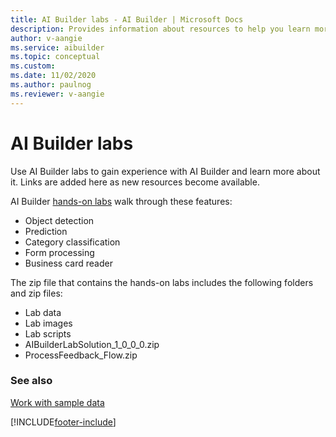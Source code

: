 ```yaml
---
title: AI Builder labs - AI Builder | Microsoft Docs
description: Provides information about resources to help you learn more about AI Builder 
author: v-aangie
ms.service: aibuilder
ms.topic: conceptual
ms.custom:
ms.date: 11/02/2020
ms.author: paulnog
ms.reviewer: v-aangie
---
```


# AI Builder labs

Use AI Builder labs to gain experience with AI Builder and learn more about it. Links are added here as new resources become available.

AI Builder [hands-on labs](https://go.microsoft.com/fwlink/?linkid=2103171) walk through these features:

- Object detection
- Prediction
- Category classification
- Form processing
- Business card reader

The zip file that contains the hands-on labs includes the following folders and zip files:

- Lab data
- Lab images
- Lab scripts
- AIBuilderLabSolution_1_0_0_0.zip
- ProcessFeedback_Flow.zip

### See also

[Work with sample data](samples.md)


[!INCLUDE[footer-include](includes/footer-banner.md)]